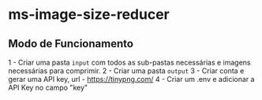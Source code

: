 # ms-image-size-reducer

## Modo de Funcionamento

1 - Criar uma pasta `input` com todos as sub-pastas necessárias e imagens necessárias para comprimir.
2 - Criar uma pasta `output`
3 - Criar conta e gerar uma API key, url - https://tinypng.com/
4 - Criar um .env e adicionar a API Key no campo "key"
